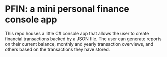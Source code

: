 # PFIN: a mini personal finance console app

This repo houses a little C# console app that allows the user to create financial transactions backed by a JSON file. The user can generate reports on their current balance, monthly and yearly transaction overviews, and others based on the transactions they have stored.